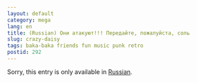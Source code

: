```yaml
---
layout: default
category: mega
lang: en
title: (Russian) Они атакуют!!! Передайте, пожалуйста, соль
slug: crazy-daisy
tags: baka-baka friends fun music punk retro 
postid: 292
---
```

<p>Sorry, this entry is only available in <a href="/mega/export/getposts.php">Russian</a>.</p>